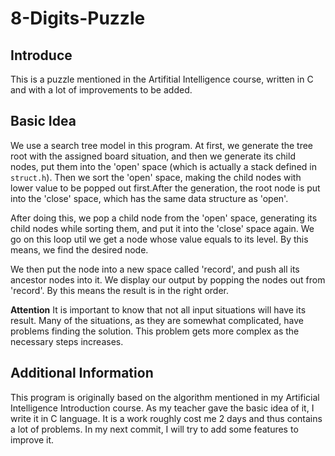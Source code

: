 # 8-Digits-Puzzle
## Introduce
This is a puzzle mentioned in the Artifitial Intelligence course, written in C and with a lot of improvements to be added.

## Basic Idea
We use a search tree model in this program. At first, we generate the tree root with the assigned board situation, and 
then we generate its child nodes, put them into the 'open' space (which is actually a stack defined in `struct.h`). Then 
we sort the 'open' space, making the child nodes with lower value to be popped out first.After the generation, the root 
node is put into the 'close' space, which has the same data structure as 'open'.  

After doing this, we pop a child node from the 'open' space, generating its child nodes while sorting them, and put it 
into the 'close' space again. We go on this loop util we get a node whose value equals to its level. By this means, we 
find the desired node.  

We then put the node into a new space called 'record', and push all its ancestor nodes into it. We display our output by 
popping the nodes out from 'record'. By this means the result is in the right order.  

**Attention** It is important to know that not all input situations will have its result. Many of the situations, as they 
are somewhat complicated, have problems finding the solution. This problem gets more complex as the necessary steps 
increases.  

## Additional Information
This program is originally based on the algorithm mentioned in my Artificial Intelligence Introduction course. As my teacher 
gave the basic idea of it, I write it in C language. It is a work roughly cost me 2 days and thus contains a lot of problems. 
In my next commit, I will try to add some features to improve it. 
